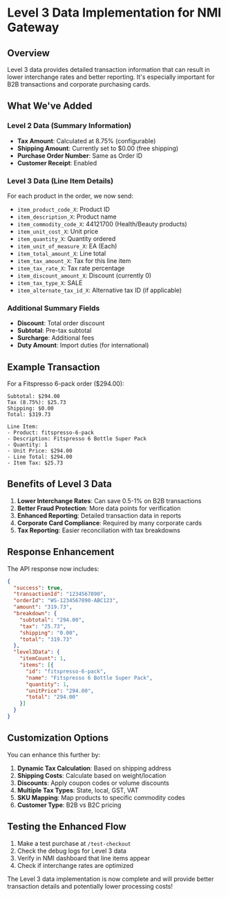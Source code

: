 # Level 3 Data Implementation for NMI Gateway

## Overview
Level 3 data provides detailed transaction information that can result in lower interchange rates and better reporting. It's especially important for B2B transactions and corporate purchasing cards.

## What We've Added

### Level 2 Data (Summary Information)
- **Tax Amount**: Calculated at 8.75% (configurable)
- **Shipping Amount**: Currently set to $0.00 (free shipping)
- **Purchase Order Number**: Same as Order ID
- **Customer Receipt**: Enabled

### Level 3 Data (Line Item Details)
For each product in the order, we now send:
- `item_product_code_X`: Product ID
- `item_description_X`: Product name
- `item_commodity_code_X`: 44121700 (Health/Beauty products)
- `item_unit_cost_X`: Unit price
- `item_quantity_X`: Quantity ordered
- `item_unit_of_measure_X`: EA (Each)
- `item_total_amount_X`: Line total
- `item_tax_amount_X`: Tax for this line item
- `item_tax_rate_X`: Tax rate percentage
- `item_discount_amount_X`: Discount (currently 0)
- `item_tax_type_X`: SALE
- `item_alternate_tax_id_X`: Alternative tax ID (if applicable)

### Additional Summary Fields
- **Discount**: Total order discount
- **Subtotal**: Pre-tax subtotal
- **Surcharge**: Additional fees
- **Duty Amount**: Import duties (for international)

## Example Transaction

For a Fitspresso 6-pack order ($294.00):

```
Subtotal: $294.00
Tax (8.75%): $25.73
Shipping: $0.00
Total: $319.73

Line Item:
- Product: fitspresso-6-pack
- Description: Fitspresso 6 Bottle Super Pack
- Quantity: 1
- Unit Price: $294.00
- Line Total: $294.00
- Item Tax: $25.73
```

## Benefits of Level 3 Data

1. **Lower Interchange Rates**: Can save 0.5-1% on B2B transactions
2. **Better Fraud Protection**: More data points for verification
3. **Enhanced Reporting**: Detailed transaction data in reports
4. **Corporate Card Compliance**: Required by many corporate cards
5. **Tax Reporting**: Easier reconciliation with tax breakdowns

## Response Enhancement

The API response now includes:

```json
{
  "success": true,
  "transactionId": "1234567890",
  "orderId": "WS-1234567890-ABC123",
  "amount": "319.73",
  "breakdown": {
    "subtotal": "294.00",
    "tax": "25.73",
    "shipping": "0.00",
    "total": "319.73"
  },
  "level3Data": {
    "itemCount": 1,
    "items": [{
      "id": "fitspresso-6-pack",
      "name": "Fitspresso 6 Bottle Super Pack",
      "quantity": 1,
      "unitPrice": "294.00",
      "total": "294.00"
    }]
  }
}
```

## Customization Options

You can enhance this further by:

1. **Dynamic Tax Calculation**: Based on shipping address
2. **Shipping Costs**: Calculate based on weight/location
3. **Discounts**: Apply coupon codes or volume discounts
4. **Multiple Tax Types**: State, local, GST, VAT
5. **SKU Mapping**: Map products to specific commodity codes
6. **Customer Type**: B2B vs B2C pricing

## Testing the Enhanced Flow

1. Make a test purchase at `/test-checkout`
2. Check the debug logs for Level 3 data
3. Verify in NMI dashboard that line items appear
4. Check if interchange rates are optimized

The Level 3 data implementation is now complete and will provide better transaction details and potentially lower processing costs!